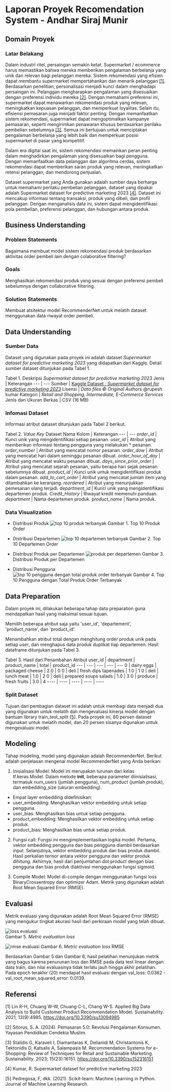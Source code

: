 
# Laporan Proyek Recomendation System - Andhar Siraj Munir

## Domain Proyek

### Latar Belakang

Dalam industri ritel, persaingan semakin ketat. Supermarket / ecommerce harus memastikan bahwa mereka memberikan pengalaman berbelanja yang unik dan relevan bagi pelanggan mereka. Sistem rekomendasi yang efisien dapat membantu supermarket mempertahankan dan menarik pelanggan [[1]](https://www.mdpi.com/2071-1050/13/9/4985). Berdasarkan penelitian, personalisasi menjadi kunci dalam menghadapi persaingan ini. Pelanggan mengharapkan pengalaman yang disesuaikan dengan preferensi individu mereka [[2]](https://books.google.co.id/books?hl=en&lr=&id=l831EAAAQBAJ&oi=fnd&pg=PP1&dq=Pelanggan+mengharapkan+pengalaman+yang+disesuaikan+dengan+preferensi+individu+mereka&ots=V24CCk7cxv&sig=LLEWAOITUm7KEzhYRxf2wgYx9-I&redir_esc=y#v=onepage&q&f=false). Dengan memahami preferensi ini, supermarket dapat menawarkan rekomendasi produk yang relevan, meningkatkan kepuasan pelanggan, dan memperkuat loyalitas. Selain itu, efisiensi pemasaran juga menjadi faktor penting. Dengan memanfaatkan sistem rekomendasi, supermarket dapat mengoptimalkan kampanye pemasaran, seperti mengirimkan penawaran khusus berdasarkan perilaku pembelian sebelumnya [[3]](https://www.mdpi.com/2071-1050/15/23/16151). Semua ini bertujuan untuk menciptakan pengalaman berbelanja yang lebih baik dan memperkuat posisi supermarket di pasar yang kompetitif.

Dalam era digital saat ini, sistem rekomendasi memainkan peran penting dalam menghadirkan pengalaman yang disesuaikan bagi pengguna. Dengan memanfaatkan data pelanggan dan algoritma cerdas, sistem rekomendasi dapat memberikan saran produk yang relevan, meningkatkan retensi pelanggan, dan mendorong penjualan.

Dataset supermarket yang Anda gunakan adalah sumber daya berharga untuk memahami perilaku pembelian pelanggan, dataset yang dipakai adalah Supermarket dataset for predictive marketing 2023 [[4]](https://www.kaggle.com/datasets/hunter0007/ecommerce-dataset-for-predictive-marketing-2023/data). Dataset ini mencakup informasi tentang transaksi, produk yang dibeli, dan profil pelanggan. Dengan menganalisis data ini, sistem dapat mengidentifikasi pola pembelian, preferensi pelanggan, dan hubungan antara produk.

## Business Understanding

### Problem Statements
Bagaimana membuat model sistem rekomendasi produk berdasarkan aktivitas order pembeli lain dengan colaborative filtering?

### Goals
Menghasilkan rekomendasi produk yang sesuai dengan preferensi pembeli sebelumnya dengan collaborative filtering.

### Solution Statements
Membuat atsitektur model RecommenderNet untuk melatih dataset menggunakan data riwayat order pembeli.


## Data Understanding

### Sumber Data

Dataset yang digunakan pada proyek ini adalah dataset *Supermarket dataset for predictive marketing 2023* yang didapatkan dari Kaggle. Detail sumber dataset ditunjukan pada Tabel 1.


Tabel 1. Deskripsi *Supermarket dataset for predictive marketing 2023*
Jenis | Keterangan
--- | ---
Sumber | [Kaggle Dataset : *Supermarket dataset for predictive marketing 2023*](https://www.kaggle.com/datasets/vikasukani/loan-eligible-dataset)
Lisensi | *Data files © Original Authors* @rupesh kumar
Kategori | *Retail and Shopping, Intermediate, E-Commerce Services*
Jenis dan Ukuran Berkas | CSV (16 MB)

### Infomasi Dataset

Informasi atribut dataset ditunjukan pada Tabel 2 berikut.

Tabel 2. *Value Key* Dataset
Nama Kolom | Keterangan
--- | ---
*order_id* |	Kunci unik yang mengidentifikasi setiap pesanan.
*user_id* |	Atribut yang memberikan informasi tentang pengguna yang melakukan * pesanan.
*order_number* |	Atribut yang mencatat nomor pesanan.
*order_dow* |	Atribut yang mencatat hari dalam seminggu pesanan dibuat.
*order_hour_of_day* |	Atribut yang mencatat waktu pesanan dibuat.
*days_since_prior_order* |	Atribut yang mencatat sejarah pesanan, yaitu berapa hari sejak pesanan sebelumnya dibuat.
*product_id* |	Kunci unik untuk mengidentifikasi produk dalam pesanan.
*add_to_cart_order* |	Atribut yang mencatat jumlah item yang ditambahkan ke keranjang.
*reordered* |	Atribut yang menunjukkan pemesanan ulang terjadi.
*department_id* |	Kunci unik yang mengidentifikasi departemen produk.
*Credit_History* |	Riwayat kredit memenuhi panduan.
*department* |	Nama departemen produk.
*product_name* |	Nama produk.


### Data Visualization
* Distribusi Produk
![top 10 produk terbanyak](https://github.com/andharsm/supermarket-product-recommendation-system/assets/114974933/a86c9714-88ac-4a2b-b81f-925c4e1bf108)
Gambar 1. Top 10 Produk Order

* Distribusi Departemen
![top 10 departemen terbanyak](https://github.com/andharsm/supermarket-product-recommendation-system/assets/114974933/b1e85179-c17b-4093-b736-2aaafc1f8a39)
Gambar 2. Top 10 Departemen Order

* Distribusi Produk per Departemen
![produk per departemen](https://github.com/andharsm/supermarket-product-recommendation-system/assets/114974933/02ac2c41-710a-4cf3-a11b-bfe0a106cf7a)
Gambar 3. Distribusi Produk per Departemen

* Distribusi Pengguna
![top 10 pengguna dengan total produk order terbanyak](https://github.com/andharsm/supermarket-product-recommendation-system/assets/114974933/0b29b245-a7a4-46a9-b3af-fd74a9b5987a)
Gambar 4. Top 10 Pengguna dengan Total Produk Order Terbanyak

## Data Preparation

Dalam proyek ini, dilakukan beberapa tahap data preparation guna mendapatkan hasil yang maksimal sesuai tujuan.

Memilih beberapa atribut saja yaitu 'user_id', 'departement', 'product_name', dan 'product_id'.

Menambahkan atribut total dengan menghitung order produk unik pada setiap *user*, dan menghapus data produk duplikat tiap departemen. Hasil dataframe ditunjukan pada Tabel 3.

Tabel 3. Hasil dari Penambahan Atribut
user_id | department | product_name | total | product_id
--- | --- | --- | --- | ---
0 |	dairy eggs |	packaged cheese |	2.0 |	0
0 |	deli |	fresh dips tapenades |	1.0 |	1
0 |	deli |	lunch meat |	1.0 |	2
0 |	deli |	prepared soups salads |	1.0 |	3
0 |	produce |	fresh fruits |	3.0 |	4
---- | ---- | ---- | ---- | ----

### Split Dataset
Tujuan dari pembagian dataset ini adalah untuk membagi data menjadi dua yang digunakan untuk melatih dan mengevaluasi kinerja model dengan bantuan library train_test_split [[5]](https://scikit-learn.org/stable/modules/generated/sklearn.model_selection.train_test_split.html). Pada proyek ini, 80 persen dataset digunakan untuk melatih model, dan 20 persen sisanya digunakan untuk mengevaluasi model.


## Modeling
Tahap modeling, model yang digunakan adalah RecommenderNet. Berikut adalah penjelasan mengenai model RecommenderNet yang Anda berikan:

1. Inisialisasi Model:
Model ini merupakan turunan dari kelas tf.keras.Model.
Dalam metode __init__, beberapa parameter diinisialisasi, termasuk num_users (jumlah pengguna), num_product (jumlah produk), dan embedding_size (ukuran embedding).
* Empat layer embedding didefinisikan:
* user_embedding: Menghasilkan vektor embedding untuk setiap pengguna.
* user_bias: Menghasilkan bias untuk setiap pengguna.
* product_embedding: Menghasilkan vektor embedding untuk setiap produk.
* product_bias: Menghasilkan bias untuk setiap produk.

2. Fungsi call:
Fungsi ini mengimplementasikan logika model.
Pertama, vektor embedding pengguna dan bias pengguna diambil berdasarkan input.
Selanjutnya, vektor embedding produk dan bias produk diambil.
Hasil perkalian tensor antara vektor pengguna dan vektor produk dihitung.
Akhirnya, hasil dari penjumlahan dot product dengan bias pengguna dan bias produk diaktivasi menggunakan fungsi sigmoid.

3. Compile Model:
Model di-compile dengan menggunakan fungsi loss BinaryCrossentropy dan optimizer Adam.
Metrik yang digunakan adalah Root Mean Squared Error (RMSE).

## Evaluasi

Metrik evaluasi yang digunakan adalah Root Mean Squared Error (RMSE) yang mengukur tingkat akurasi hasil dari perkiraan model yang telah dibuat.

![loss evaluasi](https://github.com/andharsm/supermarket-product-recommendation-system/assets/114974933/84f5d89d-186d-4382-a621-89df2b890d78)  
Gambar 5. *Metric evaluation loss*

![rmse evaluasi](https://github.com/andharsm/supermarket-product-recommendation-system/assets/114974933/511ba185-1c26-4514-be03-91c0a34fb8f6)
Gambar 6. *Metric evaluation loss* RMSE

Berdasarkan Gambar 5 dan Gambar 6, hasil pelatihan menunjukan metrik yang bagus karena penurunan loss dan RMSE pada data test linear dengan data train, dan nilai evaluasinya tidak terlalu jauh hingga akhir pelatihan. Pada epoch terakhir (20) mendapat hasil evaluasi dengan val_loss: 0.0362 - val_root_mean_squared_error: 0.0139.

## Referensi
[1] Lin R-H, Chuang W-W, Chuang C-L, Chang W-S. Applied Big Data Analysis to Build Customer Product Recommendation Model. Sustainability. 2021; 13(9):4985. https://doi.org/10.3390/su13094985

[2] Sitorus, S. A. (2024). Pemasaran 5.0: Revolusi Pengalaman Konsumen. Yayasan Pendidikan Cendekia Muslim.

[3] Stalidis G, Karaveli I, Diamantaras K, Delianidi M, Christantonis K, Tektonidis D, Katsalis A, Salampasis M. Recommendation Systems for e-Shopping: Review of Techniques for Retail and Sustainable Marketing. Sustainability. 2023; 15(23):16151. https://doi.org/10.3390/su152316151

[4] Kumar, R. Supermarket dataset for predictive marketing 2023

[5] Pedregosa, F, dkk. (2021). Scikit-learn: Machine Learning in Python. Journal of Machine Learning Research.  
